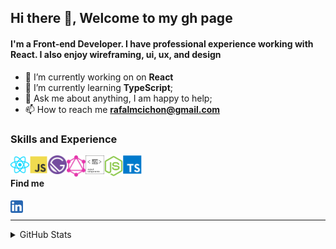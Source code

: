 ## Hi there 👋, Welcome to my gh page

#### I'm a Front-end Developer. I have professional experience working with React. I also enjoy wireframing, ui, ux, and design
<!-- I enjoy working with include ReactJS, Jamstack (JavaScript, APIs + Markup) and GraphQL -->

<!-- <p align="left"> <img src="https://komarev.com/ghpvc/?username=rafalmcichon" alt="rafalmcichon" /> </p> -->

- 🔭 I’m currently working on on **React**
- 🌱 I’m currently learning **TypeScript**;
- 💬 Ask me about anything, I am happy to help;
- 📫 How to reach me **rafalmcichon@gmail.com**

### Skills and Experience

<a href="#"><img align="left" alt="Rafal M Cichon | React" width="30px" style="color:red;" src="https://raw.githubusercontent.com/rafalmcichon/rafalmcichon/main/.github/icons-color/react.svg" /></a>

<!-- <a href="#"><img align="left" alt="Rafal M Cichon | HTML" width="30px" src="https://raw.githubusercontent.com/rafalmcichon/rafalmcichon/main/.github/icons-color/html5.svg" /></a>

<a href="#"><img align="left" alt="Rafal M Cichon | CSS" width="30px" src="https://raw.githubusercontent.com/rafalmcichon/rafalmcichon/main/.github/icons-color/css3.svg" /></a> -->

<a href="#"><img align="left" alt="Rafal M Cichon | JavaScript" width="30px" src="https://raw.githubusercontent.com/rafalmcichon/rafalmcichon/main/.github/icons-color/javascript.svg" /></a>

<a href="#"><img align="left" alt="Rafal M Cichon | Gatsby" width="30px" src="https://raw.githubusercontent.com/rafalmcichon/rafalmcichon/main/.github/icons-color/gatsby.svg" /></a>

<a href="#"><img align="left" alt="Rafal M Cichon | GraphQl" width="30px" src="https://raw.githubusercontent.com/rafalmcichon/rafalmcichon/main/.github/icons-color/graphql.svg" /></a>

<a href="#"><img align="left" alt="Rafal M Cichon | styled-components" width="30px" src="https://raw.githubusercontent.com/rafalmcichon/rafalmcichon/main/.github/icons-color/styled-components.svg" /></a>

<!-- <a href="#"><img align="left" alt="Rafal M Cichon | Sass" width="30px" src="https://raw.githubusercontent.com/rafalmcichon/rafalmcichon/main/.github/icons-color/sass.svg" /></a> -->

<a href="#"><img align="left" alt="Rafal M Cichon | Node.js" width="30px" src="https://raw.githubusercontent.com/rafalmcichon/rafalmcichon/main/.github/icons-color/node-dot-js.svg" /></a>

<!-- <a href="#"><img align="left" alt="Rafal M Cichon | Nginx" width="30px" src="https://raw.githubusercontent.com/rafalmcichon/rafalmcichon/main/.github/icons-color/nginx.svg" /></a> -->

<!-- <a href="#"><img align="left" alt="Rafal M Cichon | Netlify" width="30px" src="https://raw.githubusercontent.com/rafalmcichon/rafalmcichon/main/.github/icons-color/netlify.svg" /></a> -->

<!-- <a href="#"><img align="left" alt="Rafal M Cichon | Git" width="30px" src="https://raw.githubusercontent.com/rafalmcichon/rafalmcichon/main/.github/icons-color/git.svg" /></a> -->

<!-- <a href="#"><img align="left" alt="Rafal M Cichon | DigitalOcean" width="30px" src="https://raw.githubusercontent.com/rafalmcichon/rafalmcichon/main/.github/icons-color/digitalocean.svg" /></a> -->

<a href="#"><img align="left" alt="Rafal M Cichon | TypeScript" width="30px" src="https://raw.githubusercontent.com/rafalmcichon/rafalmcichon/main/.github/icons-color/typescript.svg" /></a>

<!-- <a href="#"><img align="left" alt="Rafal M Cichon | Visual Studio Code" width="30px" src="https://raw.githubusercontent.com/rafalmcichon/rafalmcichon/main/.github/icons-color/visualstudiocode.svg" /></a> -->

<br>

<!-- #### Community

<a href="https://github.com/RafalMCichon">
  <img align="left" alt="Rafal M Cichon | GitHub" width="20px" src="https://raw.githubusercontent.com/rafalmcichon/rafalmcichon/main/.github/icons-color/github.svg" />
</a>

<a href="https://stackoverflow.com/users/14416171/rafalmcichon">
  <img align="left" alt="Rafal M Cichon | Stack Overflow" width="20px" src="https://raw.githubusercontent.com/rafalmcichon/rafalmcichon/main/.github/icons-color/stackoverflow.svg" />
</a>

<a href="https://codesandbox.io/u/rafalmcichon">
  <img align="left" alt="Rafal M Cichon | CodeSandbox" width="20px" src="https://raw.githubusercontent.com/rafalmcichon/rafalmcichon/main/.github/icons-color/codesandbox.svg" />
</a>

<a href="https://codepen.io/rafalmcichon">
  <img align="left" alt="Rafal M Cichon | CodePen" width="20px" src="https://raw.githubusercontent.com/rafalmcichon/rafalmcichon/main/.github/icons-color/codepen.svg" />
</a>

<br>
 -->

#### Find me

<a href="https://www.linkedin.com/in/rafalmcichon/">
  <img align="left" alt="Rafal M Cichon | LinkedIn" width="20px" src="https://raw.githubusercontent.com/rafalmcichon/rafalmcichon/main/.github/icons-color/linkedin.svg" />
</a>

<!-- <a href="https://twitter.com/rafalmcichon">
  <img align="left" alt="Rafal M Cichon | Twitter" width="20px" src="https://raw.githubusercontent.com/rafalmcichon/rafalmcichon/main/.github/icons-color/twitter.svg" />
</a> -->

<br>

<!-- #### Social media

<a href="https://www.reddit.com/user/rafalmcichon">
  <img align="left" alt="Rafal M Cichon | Reddit" width="20px" src="https://raw.githubusercontent.com/rafalmcichon/rafalmcichon/main/.github/icons-color/reddit.svg" />
</a>

<a href="https://www.instagram.com/rafalmcichon/">
  <img align="left" alt="Rafal M Cichon | Twitch" width="20px" src="https://raw.githubusercontent.com/rafalmcichon/rafalmcichon/main/.github/icons-color/instagram.svg" />
</a>

<a href="https://www.facebook.com/rafalmcichon/">
  <img align="left" alt="Rafal M Cichon | Facebook" width="20px" src="https://raw.githubusercontent.com/rafalmcichon/rafalmcichon/main/.github/icons-color/facebook.svg" />
</a>

<a href="https://youtube.com/channel/UC1YLYFXDUjvi65q9AWM_kPg">
  <img align="left" alt="Rafal M Cichon | YouTube" width="20px" src="https://raw.githubusercontent.com/rafalmcichon/rafalmcichon/main/.github/icons-color/youtube.svg" />
</a>

<a href="https://www.twitch.tv/rafalmcichon">
  <img align="left" alt="Rafal M Cichon | Twitch" width="20px" src="https://raw.githubusercontent.com/rafalmcichon/rafalmcichon/main/.github/icons-color/twitch.svg" />
</a>

<br> -->

<!-- #### Contact

<a href="mailto:rafalmcichon@gmail.com">
  <img align="left" alt="Rafal M Cichon | Gmail" width="20px" src="https://raw.githubusercontent.com/rafalmcichon/rafalmcichon/main/.github/icons-color/gmail.svg" />
</a> -->

<!-- <a href="rafalmcichon#4325">
  <img align="left" alt="Rafal M Cichon | Discord" width="20px" src="https://raw.githubusercontent.com/rafalmcichon/rafalmcichon/main/.github/icons-color/discord.svg" />
</a> -->

<!-- <a href="live.rafalmcichon">
  <img align="left" alt="Rafal M Cichon | Skype" width="20px" src="https://raw.githubusercontent.com/rafalmcichon/rafalmcichon/main/.github/icons-color/skype.svg" />
</a> -->

<!-- skype -->

<!-- <a href="mailto:rafalmcichon@gmail.com">
  <img align="left" alt="Rafal M Cichon | Google Hangouts" width="20px" src="https://raw.githubusercontent.com/rafalmcichon/rafalmcichon/main/.github/icons-color/googlehangouts.svg" />
</a>

<a href="mailto:rafalmcichon@gmail.com">
  <img align="left" alt="Rafal M Cichon | Google Meet" width="20px" src="https://raw.githubusercontent.com/rafalmcichon/rafalmcichon/main/.github/icons-color/googlehangoutsmeet.svg" />
</a>

 -->

<!-- # others-chat

<img align="left" alt="Rafal M Cichon | Bootstrap" width="30px" src="https://raw.githubusercontent.com/rafalmcichon/rafalmcichon/main/.github/icons-color/bootstrap.svg" /> -->

---

<details>
  <summary>GitHub Stats</summary>

<img align="left" src="https://github-readme-stats.vercel.app/api?username=rafalmcichon&count_private=true&show_icons=true&hide_border=true" alt="RafalMcichon github stats" />

</details>

<!-- <details>
  <summary> Language Stats</summary>
<img align="left" src="https://github-readme-stats.vercel.app/api/top-langs/?username=rafalmcichon&langs_count=8&hide_border=true" alt="RafalMcichon github langs" />

</details> -->
<!--
**RafalMCichon/rafalmcichon** is a ✨ _special_ ✨ repository because its `README.md` (this file) appears on your GitHub profile.

Here are some ideas to get you started:

- 🔭 I’m currently working on structured content;
- 🌱 I’m currently learning TypeScript;
- 👯 I’m looking to collaborate on ...
- 🤔 I’m looking for help with ...
- 💬 Ask me about anything, I am happy to help;
- 📫 How to reach me: ...
- 😄 Pronouns: ...
- ⚡ Fun fact: ...
- 📝 Resume

TODO:
- add self updated READMY
- tech icons
- skills
- TODO check skype
- check hangouts
- github actions

https://simpleicons.org/
https://www.iconfinder.com/
https://seeklogo.com/
https://uxwing.com/
https://vecta.io/
https://www.brandeps.com/
colors:
```diff
- text in red
+ text in green
! text in orange
# text in gray
@@ text in purple (and bold)@@

inspiratins:

https://github.com/abhisheknaiidu

https://www.aboutmonica.com/blog/how-to-create-a-github-profile-readme

https://www.youtube.com/watch?v=ECuqb5Tv9qI&ab_channel=codeSTACKr

https://github.com/codeSTACKr
```

You can create a .github/icons-color/images directory in your repo and add all your assets there.
https://raw.githubusercontent.com/{github_user_name}/{repo_name}/{branch}/.github/icons-color/{aset_name}.{asset_extension}

stats:
https://github.com/anuraghazra/github-readme-stats

counter:
https://rushter.com/blog/github-profile-markdown/
https://pipedream.com/@tod/github-profile-view-counter-p_G6CNmN/readme
-->
